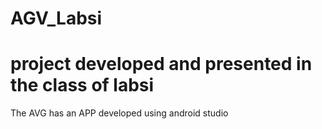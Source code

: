 # AGV_Labsi
# project developed and presented in the class of labsi

The AVG has an APP developed using android studio
